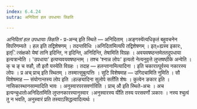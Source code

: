 ```yaml
---
index: 6.4.24
sutra: अनिदितां हल उपधायाः क्ङिति

---
```

_अनिदितां हल उपधायाः क्ङिति_ - प्र-अन्च् इति स्थिते — अनिदिताम् ।अङ्गस्ये॑त्यधिकृतं बहुवचनेन विपरिणम्यते । हल इति तद्विशेषणम् । तदन्तविधिः ।अनिदिता॑मित्यपि तद्विशेषणम् । इत्=ह्यस्व इकारः, इत्ित्संक्षको येषां तानि इदिन्ति, न इदिन्ति, अनिदिन्ति, तेषामिति विग्रहः । अवयवषष्ठन्तमेततदुपधाया इत्यत्रान्वेति । 'उपधाया' इत्यप्यवयवषष्ठन्तम् । तश्च 'श्नान्न लोपः' इत्यतो नेत्यनुवृत्ते लुप्तषष्ठीके अन्वेति । क् च ङ् च क्ङौ, तौ इतौ यस्येति विग्रहः । तदाह — हलन्तानामित्यादिना । इति चकारात्पूर्वस्य नकारस्य लोपः । प्र अच् प्राच् इति स्थितम् । तस्मात्सुबुत्पत्तिः । सुटि विशेषमाह — उगिदचामिति नुमिति । सौ विशेषमाह — संयोगान्तस्य लोप इति ।हल्ङ्यादिना सुलोपे सती॑ति शेषः । कुत्वेन ङकार इति । नासिकास्थानसाम्यादिति भावः । अनुस्वारपरसवर्णाविति । प्राच् औ इति स्थिते-अचः । अच इत्यन्चुधातोःअनिदिता॑मिति लुप्तनकारस्यानुस्वार ।अनुस्वारस्य यी॑ति तस्य परसवर्णो ञकारः । नस्य श्चुत्वं तु न भवति, अनुस्वारं प्रति तस्याऽसिद्धत्वादित्यर्थः ।